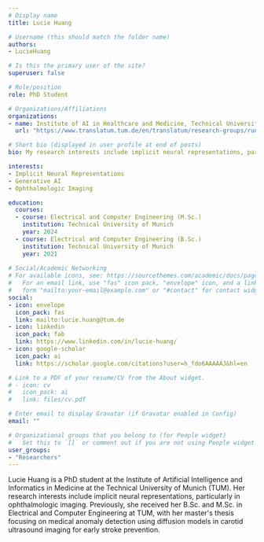 ```yaml
---
# Display name
title: Lucie Huang

# Username (this should match the folder name)
authors:
- LucieHuang

# Is this the primary user of the site?
superuser: false

# Role/position
role: PhD Student

# Organizations/Affiliations
organizations:
- name: Institute of AI in Healthcare and Medicine, Technical University of Munich
  url: "https://www.translatum.tum.de/en/translatum/research-groups/rueckert-daniel-ai-in-healthcare-and-medicine/"

# Short bio (displayed in user profile at end of posts)
bio: My research interests include implicit neural representations, particularly in ophthalmologic imaging.

interests:
- Implicit Neural Representations
- Generative AI
- Ophthalmologic Imaging

education:
  courses:
  - course: Electrical and Computer Engineering (M.Sc.)
    institution: Technical University of Munich
    year: 2024
  - course: Electrical and Computer Engineering (B.Sc.)
    institution: Technical University of Munich
    year: 2021
 
# Social/Academic Networking
# For available icons, see: https://sourcethemes.com/academic/docs/page-builder/#icons
#   For an email link, use "fas" icon pack, "envelope" icon, and a link in the
#   form "mailto:your-email@example.com" or "#contact" for contact widget.
social:
- icon: envelope
  icon_pack: fas
  link: mailto:lucie.huang@tum.de
- icon: linkedin
  icon_pack: fab
  link: https://www.linkedin.com/in/lucie-huang/
- icon: google-scholar
  icon_pack: ai
  link: https://scholar.google.com/citations?user=h_fdo6AAAAAJ&hl=en

# Link to a PDF of your resume/CV from the About widget.
# - icon: cv
#   icon_pack: ai
#   link: files/cv.pdf

# Enter email to display Gravatar (if Gravatar enabled in Config)
email: ""

# Organizational groups that you belong to (for People widget)
#   Set this to `[]` or comment out if you are not using People widget.
user_groups:
- "Researchers"
---
```


Lucie Huang is a PhD student at the Institute of Artificial Intelligence and Informatics in Medicine at the Technical University of Munich (TUM). Her research interests include implicit neural representations, particularly in ophthalmologic imaging. Previously, she received her B.Sc. and M.Sc. in Electrical and Computer Engineering at TUM, with her master's thesis focusing on medical anomaly detection using diffusion models in carotid ultrasound imaging for early stroke prevention.